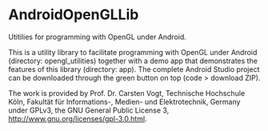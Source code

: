 # AndroidOpenGLLib
Utitilies for programming with OpenGL under Android.

This is a utility library to facilitate programming with OpenGL under Android (directory: opengl_utilities) together with a demo app that demonstrates the features of this library (directory: app). The complete Android Studio project can be downloaded through the green button on top (code > download ZIP).

The work is provided by Prof. Dr. Carsten Vogt, Technische Hochschule Köln, Fakultät für Informations-, Medien- und Elektrotechnik, Germany under GPLv3, the GNU General Public License 3, http://www.gnu.org/licenses/gpl-3.0.html.
